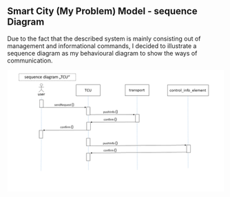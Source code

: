## Smart City (My Problem) Model - sequence Diagram

Due to the fact that the described system is mainly consisting out of management and informational commands,
I decided to illustrate a sequence diagram as my behavioural diagram to show the ways of communication.

![Object Diagram](../images/sequence_diagram_TCU.png)
